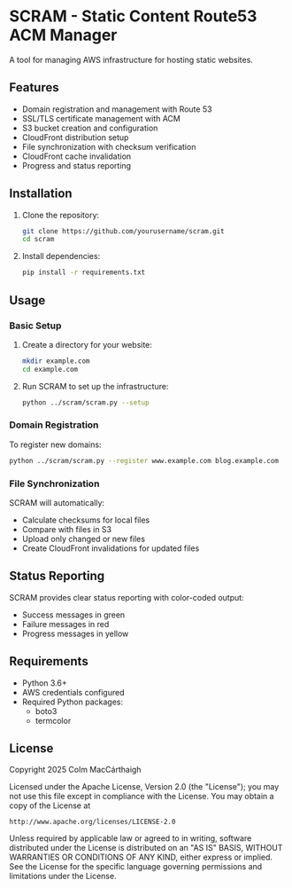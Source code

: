 # SCRAM - Static Content Route53 ACM Manager

A tool for managing AWS infrastructure for hosting static websites.

## Features

- Domain registration and management with Route 53
- SSL/TLS certificate management with ACM
- S3 bucket creation and configuration
- CloudFront distribution setup
- File synchronization with checksum verification
- CloudFront cache invalidation
- Progress and status reporting

## Installation

1. Clone the repository:
   ```bash
   git clone https://github.com/yourusername/scram.git
   cd scram
   ```

2. Install dependencies:
   ```bash
   pip install -r requirements.txt
   ```

## Usage

### Basic Setup

1. Create a directory for your website:
   ```bash
   mkdir example.com
   cd example.com
   ```

2. Run SCRAM to set up the infrastructure:
   ```bash
   python ../scram/scram.py --setup
   ```

### Domain Registration

To register new domains:
   ```bash
   python ../scram/scram.py --register www.example.com blog.example.com
   ```

### File Synchronization

SCRAM will automatically:
- Calculate checksums for local files
- Compare with files in S3
- Upload only changed or new files
- Create CloudFront invalidations for updated files

## Status Reporting

SCRAM provides clear status reporting with color-coded output:
- Success messages in green
- Failure messages in red
- Progress messages in yellow

## Requirements

- Python 3.6+
- AWS credentials configured
- Required Python packages:
  - boto3
  - termcolor

## License

Copyright 2025 Colm MacCárthaigh

Licensed under the Apache License, Version 2.0 (the "License");
you may not use this file except in compliance with the License.
You may obtain a copy of the License at

    http://www.apache.org/licenses/LICENSE-2.0

Unless required by applicable law or agreed to in writing, software
distributed under the License is distributed on an "AS IS" BASIS,
WITHOUT WARRANTIES OR CONDITIONS OF ANY KIND, either express or implied.
See the License for the specific language governing permissions and
limitations under the License.
